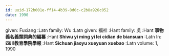 ```yaml
---
id: uuid-172b001e-ff14-4b39-8d0c-c2b8a926c052
date: 1990
---
```


given: Fuxiang :Latn
family: Wu :Latn
given: 福祥 :Hant
family: 吳 :Hant
**事物義名義類詞典的編纂** :Hant
**Shiwu yi ming yi lei cidian de biansuan** :Latn
In: 
**四川教育學院學報** :Hant
**Sichuan jiaoyu xueyuan xuebao** :Latn
volume: 1, 1990